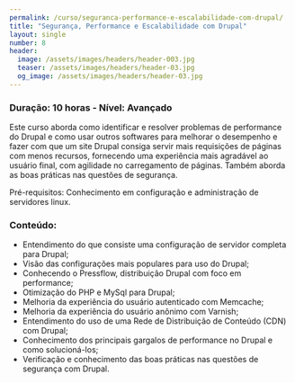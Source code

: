 ```yaml
---
permalink: /curso/seguranca-performance-e-escalabilidade-com-drupal/
title: "Segurança, Performance e Escalabilidade com Drupal"
layout: single
number: 8
header:
  image: /assets/images/headers/header-003.jpg
  teaser: /assets/images/headers/header-03.jpg
  og_image: /assets/images/headers/header-03.jpg
---
```


### Duração: 10 horas - Nível: Avançado

Este curso aborda como identificar e resolver problemas de performance do Drupal e como usar outros softwares para melhorar o desempenho e fazer com que um site Drupal consiga servir mais requisições de páginas com menos recursos, fornecendo uma experiência mais agradável ao usuário final, com agilidade no carregamento de páginas. Também aborda as boas práticas nas questões de segurança.

Pré-requisitos: Conhecimento em configuração e administração de servidores linux.

### Conteúdo:

- Entendimento do que consiste uma configuração de servidor completa para Drupal;
- Visão das configurações mais populares para uso do Drupal;
- Conhecendo o Pressflow, distribuição Drupal com foco em performance;
- Otimização do PHP e MySql para Drupal;
- Melhoria da experiência do usuário autenticado com Memcache;
- Melhoria da experiência do usuário anônimo com Varnish;
- Entendimento do uso de uma Rede de Distribuição de Conteúdo (CDN) com Drupal;
- Conhecimento dos principais gargalos de performance no Drupal e como solucioná-los;
- Verificação e conhecimento das boas práticas nas questões de segurança com Drupal.